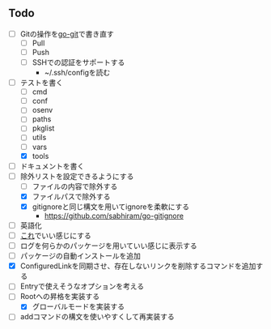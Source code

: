 ## Todo

- [ ] Gitの操作を[go-git](https://github.com/go-git/go-git)で書き直す
  - [ ] Pull
  - [ ] Push
  - [ ] SSHでの認証をサポートする
    - ~/.ssh/configを読む
- [ ] テストを書く
  - [ ] cmd
  - [ ] conf
  - [ ] osenv
  - [ ] paths
  - [ ] pkglist
  - [ ] utils
  - [ ] vars
  - [x] tools
- [ ] ドキュメントを書く
- [ ] 除外リストを設定できるようにする
  - [ ] ファイルの内容で除外する
  - [x] ファイルパスで除外する 
  - [x] gitignoreと同じ構文を用いてignoreを柔軟にする
    - https://github.com/sabhiram/go-gitignore
- [ ] 英語化
- [ ] [これ](https://qiita.com/tkit/items/3cdeafcde2bd98612428)でいい感じにする
- [ ] ログを何らかのパッケージを用いていい感じに表示する
- [ ] パッケージの自動インストールを追加
- [x] ConfiguredLinkを同期させ、存在しないリンクを削除するコマンドを追加する
- [ ] Entryで使えそうなオプションを考える
- [ ] Rootへの昇格を実装する
  - [x] グローバルモードを実装する
- [ ] addコマンドの構文を使いやすくして再実装する
